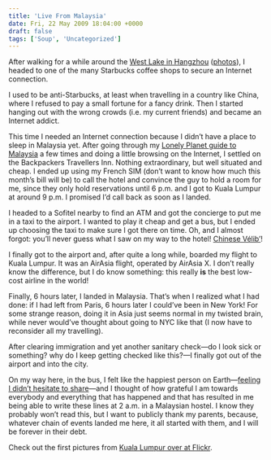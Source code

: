 ```yaml
---
title: 'Live From Malaysia'
date: Fri, 22 May 2009 18:04:00 +0000
draft: false
tags: ['Soup', 'Uncategorized']
---
```


After walking for a while around the [West Lake in Hangzhou](http://soup.madd0.com/post/111264318/arrived-at-hangzhou) ([photos](http://www.flickr.com/photos/madd0/sets/72157618545753755/)), I headed to one of the many Starbucks coffee shops to secure an Internet connection.

I used to be anti-Starbucks, at least when travelling in a country like China, where I refused to pay a small fortune for a fancy drink. Then I started hanging out with the wrong crowds (i.e. my current friends) and became an Internet addict.

This time I needed an Internet connection because I didn’t have a place to sleep in Malaysia yet. After going through my [Lonely Planet guide to Malaysia](http://www.amazon.co.uk/gp/product/1740597087?ie=UTF8&tag=madd0mall&linkCode=as2&camp=1634&creative=19450&creativeASIN=1740597087) a few times and doing a little browsing on the Internet, I settled on the Backpackers Travellers Inn. Nothing extraordinary, but well situated and cheap. I ended up using my French SIM (don’t want to know how much this month’s bill will be) to call the hotel and convince the guy to hold a room for me, since they only hold reservations until 6 p.m. and I got to Kuala Lumpur at around 9 p.m. I promised I’d call back as soon as I landed.

I headed to a Sofitel nearby to find an ATM and got the concierge to put me in a taxi to the airport. I wanted to play it cheap and get a bus, but I ended up choosing the taxi to make sure I got there on time. Oh, and I almost forgot: you’ll never guess what I saw on my way to the hotel! [Chinese Vélib’](http://www.flickr.com/photos/madd0/3554138475/)!

I finally got to the airport and, after quite a long while, boarded my flight to Kuala Lumpur. It was an AirAsia flight, operated by AirAsia X. I don’t really know the difference, but I do know something: this really **is** the best low-cost airline in the world!

Finally, 6 hours later, I landed in Malaysia. That’s when I realized what I had done: if I had left from Paris, 6 hours later I could’ve been in New York! For some strange reason, doing it in Asia just seems normal in my twisted brain, while never would’ve thought about going to NYC like that (I now have to reconsider all my travelling).

After clearing immigration and yet another sanitary check—do I look sick or something? why do I keep getting checked like this?—I finally got out of the airport and into the city.

On my way here, in the bus, I felt like the happiest person on Earth—[feeling I didn’t hesitate to share](http://twitter.com/madd0/status/1881891366)—and I thought of how grateful I am towards everybody and everything that has happened and that has resulted in me being able to write these lines at 2 a.m. in a Malaysian hostel. I know they probably won’t read this, but I want to publicly thank my parents, because, whatever chain of events landed me here, it all started with them, and I will be forever in their debt.

Check out the first pictures from [Kuala Lumpur over at Flickr](http://www.flickr.com/photos/madd0/sets/72157618540341945/).